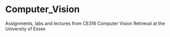 # Computer_Vision
Assignments, labs and lectures from CE316 Computer Vision Retrieval at the University of Essex

